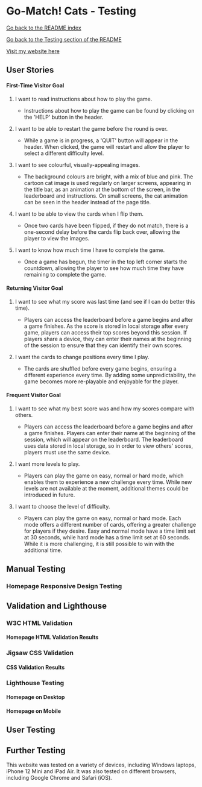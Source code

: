 # **Go-Match! Cats - Testing**

[Go back to the README index](https://github.com/alicehillier/rainforest-cafe#go-match-cats)

[Go back to the Testing section of the README](https://github.com/alicehillier/go-match-cats#testing)

[Visit my website here](https://alicehillier.github.io/go-match-cats)

## **User Stories**

#### **First-Time Visitor Goal**

1. I want to read instructions about how to play the game.
    - Instructions about how to play the game can be found by clicking on the 'HELP' button in the header.

2. I want to be able to restart the game before the round is over.
    - While a game is in progress, a 'QUIT' button will appear in the header. When clicked, the game will restart and allow the player to select a different difficulty level.

3. I want to see colourful, visually-appealing images.
    - The background colours are bright, with a mix of blue and pink. The cartoon cat image is used regularly on larger screens, appearing in the title bar, as an animation at the bottom of the screen, in the leaderboard and instructions. On small screens, the cat animation can be seen in the header instead of the page title.

4. I want to be able to view the cards when I flip them.
    - Once two cards have been flipped, if they do not match, there is a one-second delay before the cards flip back over, allowing the player to view the images.

5. I want to know how much time I have to complete the game.
    - Once a game has begun, the timer in the top left corner starts the countdown, allowing the player to see how much time they have remaining to complete the game.

#### **Returning Visitor Goal**

1. I want to see what my score was last time (and see if I can do better this time).
    - Players can access the leaderboard before a game begins and after a game finishes. As the score is stored in local storage after every game, players can access their top scores beyond this session.
    If players share a device, they can enter their names at the beginning of the session to ensure that they can identify their own scores.

2. I want the cards to change positions every time I play.
    - The cards are shuffled before every game begins, ensuring a different experience every time. By adding some unpredictability, the game becomes more re-playable and enjoyable for the player.

#### **Frequent Visitor Goal**

1. I want to see what my best score was and how my scores compare with others.
    - Players can access the leaderboard before a game begins and after a game finishes. Players can enter their name at the beginning of the session, which will appear on the leaderboard. The leaderboard uses data stored in local storage, so in order to view others' scores, players must use the same device.

3. I want more levels to play.
    - Players can play the game on easy, normal or hard mode, which enables them to experience a new challenge every time. While new levels are not available at the moment, additional themes could be introduced in future.

4. I want to choose the level of difficulty.
    - Players can play the game on easy, normal or hard mode. Each mode offers a different number of cards, offering a greater challenge for players if they desire. Easy and normal mode have a time limit set at 30 seconds, while hard mode has a time limit set at 60 seconds. While it is more challenging, it is still possible to win with the additional time.

## **Manual Testing**

### **Homepage Responsive Design Testing**

## **Validation and Lighthouse**

### **W3C HTML Validation**

#### **Homepage HTML Validation Results**

### **Jigsaw CSS Validation**

#### **CSS Validation Results**

### **Lighthouse Testing**

#### **Homepage on Desktop**

#### **Homepage on Mobile**

## **User Testing**

## **Further Testing**

This website was tested on a variety of devices, including Windows laptops, iPhone 12 Mini and iPad Air. It was also tested on different browsers, including Google Chrome and Safari (iOS).
